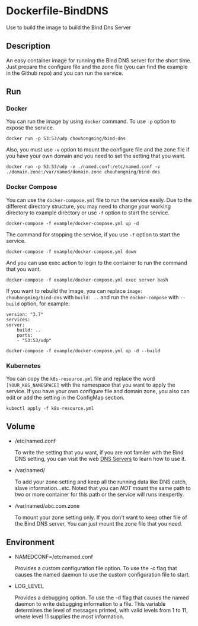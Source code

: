 # Dockerfile-BindDNS
Use to build the image to build the Bind Dns Server

## Description
An easy container image for running the Bind DNS server for the short time. Just prepare the configure file and the zone file (you can find the example in the Github repo) and you can run the service.

## Run
### Docker
You can run the image by using `docker` command. To use `-p` option to expose the service.

`docker run -p 53:53/udp chouhongming/bind-dns`

Also, you must use `-v` option to mount the configure file and the zone file if you have your own domain and you need to set the setting that you want.

`docker run -p 53:53/udp -v ./named.conf:/etc/named.conf -v ./domain.zone:/var/named/domain.zone chouhongming/bind-dns`

### Docker Compose
You can use the `docker-compose.yml` file to run the service easily. Due to the different directory structure, you may need to change your working directory to example directory or use `-f` option to start the service.

`docker-compose -f example/docker-compose.yml up -d`

The command for stopping the service, if you use `-f` option to start the service.

`docker-compose -f example/docker-compose.yml down`

And you can use exec action to login to the container to run the command that you want.

`docker-compose -f example/docker-compose.yml exec server bash`

If you want to rebuild the image, you can replace `image: chouhongming/bind-dns` with `build: ..` and run the `docker-compose` with `--build` option, for example:

```
version: "3.7"
services:
server:
    build: ..
    ports:
    - "53:53/udp"
```

`docker-compose -f example/docker-compose.yml up -d --build`

### Kubernetes
You can copy the `k8s-resource.yml` file and replace the word `[YOUR_K8S_NAMESPACE]` with the namespace that you want to apply the service. If you have your own configure file and domain zone, you also can edit or add the setting in the ConfigMap section.

`kubectl apply -f k8s-resource.yml`

## Volume
- /etc/named.conf

    To write the setting that you want, if you are not familer with the Bind DNS setting, you can visit the web [DNS Servers](https://docs.fedoraproject.org/en-US/Fedora/24/html/Networking_Guide/ch-DNS_Servers.html) to learn how to use it.

- /var/named/

    To add your zone setting and keep all the running data like DNS catch, slave information...etc. Noted that you can *NOT* mount the same path to two or more container for this path or the service will runs inexpertly.

- /var/named/abc.com.zone

    To mount your zone setting only. If you don't want to keep other file of the Bind DNS server, You can just mount the zone file that you need.

## Environment
- NAMEDCONF=/etc/named.conf

    Provides a custom configuration file option. To use the -c flag that causes the named daemon to use the custom configuration file to start.

- LOG_LEVEL

    Provides a debugging option. To use the -d flag that causes the named daemon to write debugging information to a file. This variable determines the level of messages printed, with valid levels from 1 to 11, where level 11 supplies the most information.

